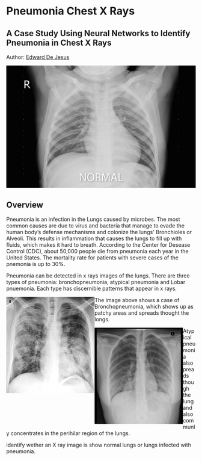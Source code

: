 # Pneumonia Chest X Rays
## A Case Study Using Neural Networks to Identify Pneumonia in Chest X Rays
Author: [Edward De Jesus](https://github.com/edejesus196)

<p><img src="./images/normal-pneumonia-animation.gif" alt="Header"></p>

## Overview
Pneumonia is an infection in the Lungs caused by microbes. The most common causes are due to virus and bacteria that manage to evade the human body’s defense mechanisms and colonize the lungs' Bronchioles or Alveoli. This results in inflammation that causes the lungs to fill up with fluids, which makes it hard to breath. According to the Center for Desease Control (CDC), about 50,000 people die from pneumonia each year in the United States. The mortality rate for patients with severe cases of the pnemonia is up to 30%.

Pneumonia can be detected in x rays images of the lungs. There are three types of pneumonia: bronchopneumonia, atypical pneumonia and Lobar pnuemonia. Each type has discernible patterns that appear in x rays.

<p><img src="./images/X-ray_of_bronchopneumonia.png" width="235" height="256" style="float:left"></p>
The image above shows a case of Bronchopneumonia, which shows up as patchy areas and spreads thought the longs.

<p><img src="./images/Atypical_pneumonia.jpeg" width="235" height="256" style="float:left"></p>
Atypical pneumonia also preads though the lung and also communly concentrates in the perihilar region of the lungs.

identify wether an X ray image is show normal lungs or lungs infected with pneumonia.